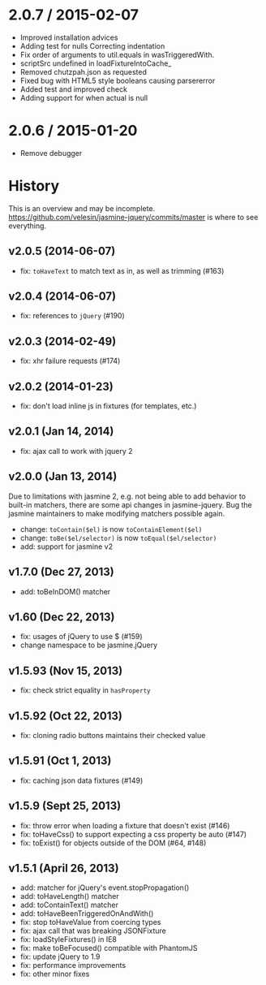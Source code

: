 
2.0.7 / 2015-02-07
==================

 * Improved installation advices
 * Adding test for nulls Correcting indentation
 * Fix order of arguments to util.equals in wasTriggeredWith.
 * scriptSrc undefined in loadFixtureIntoCache_
 * Removed chutzpah.json as requested
 * Fixed bug with HTML5 style booleans causing parsererror
 * Added test and improved check
 * Adding support for when actual is null

2.0.6 / 2015-01-20
==================

 * Remove debugger

# History

This is an overview and may be incomplete. https://github.com/velesin/jasmine-jquery/commits/master is where to see everything.

## v2.0.5 (2014-06-07)

  - fix: `toHaveText` to match text as in, as well as trimming (#163)

## v2.0.4 (2014-06-07)

  - fix: references to `jQuery` (#190)

## v2.0.3 (2014-02-49)

  - fix: xhr failure requests (#174)

## v2.0.2 (2014-01-23)

  - fix: don't load inline js in fixtures (for templates, etc.)

## v2.0.1 (Jan 14, 2014)

  - fix: ajax call to work with jquery 2

## v2.0.0 (Jan 13, 2014)

  Due to limitations with jasmine 2, e.g. not being able to add behavior to built-in matchers, there are some api changes in jasmine-jquery. Bug the jasmine maintainers to make modifying matchers possible again.

  - change: `toContain($el)` is now `toContainElement($el)`
  - change: `toBe($el/selector)` is now `toEqual($el/selector)`
  - add: support for jasmine v2


## v1.7.0 (Dec 27, 2013)
  - add: toBeInDOM() matcher

## v1.60 (Dec 22, 2013)
  - fix: usages of jQuery to use $ (#159)
  - change namespace to be jasmine.jQuery

## v1.5.93 (Nov 15, 2013)
  - fix: check strict equality in `hasProperty`

## v1.5.92 (Oct 22, 2013)
  - fix: cloning radio buttons maintains their checked value

## v1.5.91 (Oct 1, 2013)
  - fix: caching json data fixtures (#149)

## v1.5.9 (Sept 25, 2013)
  - fix: throw error when loading a fixture that doesn't exist (#146)
  - fix: toHaveCss() to support expecting a css property be auto (#147)
  - fix: toExist() for objects outside of the DOM (#64, #148)

## v1.5.1 (April 26, 2013)
  - add: matcher for jQuery's event.stopPropagation()
  - add: toHaveLength() matcher
  - add: toContainText() matcher
  - add: toHaveBeenTriggeredOnAndWith()
  - fix: stop toHaveValue from coercing types
  - fix: ajax call that was breaking JSONFixture
  - fix: loadStyleFixtures() in IE8
  - fix: make toBeFocused() compatible with PhantomJS
  - fix: update jQuery to 1.9
  - fix: performance improvements
  - fix: other minor fixes
